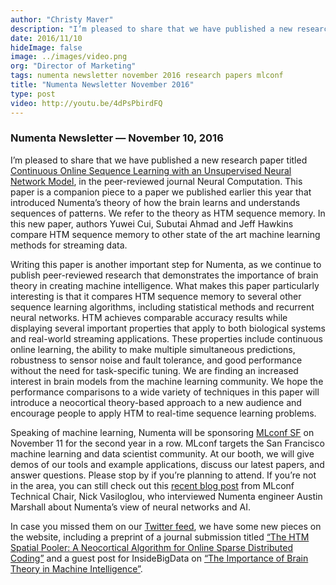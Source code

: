 ```yaml
---
author: "Christy Maver"
description: "I’m pleased to share that we have published a new research paper titled Continuous Online Sequence Learning with an Unsupervised Neural Network Model, in the peer-reviewed journal Neural Computation."
date: 2016/11/10
hideImage: false
image: ../images/video.png
org: "Director of Marketing"
tags: numenta newsletter november 2016 research papers mlconf
title: "Numenta Newsletter November 2016"
type: post
video: http://youtu.be/4dPsPbirdFQ
---
```


### Numenta Newsletter &mdash; November 10, 2016

I’m pleased to share that we have published a new research paper titled
[Continuous Online Sequence Learning with an Unsupervised Neural Network Model][1],
in the peer-reviewed journal Neural Computation.  This paper is a companion
piece to a paper we published earlier this year that introduced Numenta’s theory
of how the brain learns and understands sequences of patterns.  We refer to the
theory as HTM sequence memory.  In this new paper, authors Yuwei Cui, Subutai
Ahmad and Jeff Hawkins compare HTM sequence memory to other state of the art
machine learning methods for streaming data.

Writing this paper is another important step for Numenta, as we continue to
publish peer-reviewed research that demonstrates the importance of brain theory
in creating machine intelligence. What makes this paper particularly interesting
is that it compares HTM sequence memory to several other sequence learning
algorithms, including statistical methods and recurrent neural networks.  HTM
achieves comparable accuracy results while displaying several important
properties that apply to both biological systems and real-world streaming
applications. These properties include continuous online learning, the ability
to make multiple simultaneous predictions, robustness to sensor noise and fault
tolerance, and good performance without the need for task-specific tuning. We
are finding an increased interest in brain models from the machine learning
community.  We hope the performance comparisons to a wide variety of techniques
in this paper will introduce a neocortical theory-based approach to a new
audience and encourage people to apply HTM to real-time sequence learning
problems.

Speaking of machine learning, Numenta will be sponsoring [MLconf SF][2] on
November 11 for the second year in a row.  MLconf targets the San Francisco
machine learning and data scientist community.  At our booth, we will give demos
of our tools and example applications, discuss our latest papers, and answer
questions. Please stop by if you’re planning to attend. If you’re not in the
area, you can still check out this [recent blog post][3] from MLconf Technical
Chair, Nick Vasiloglou, who interviewed Numenta engineer Austin Marshall about
Numenta’s view of neural networks and AI.

In case you missed them on our [Twitter feed][4], we have some new pieces on the
website, including a preprint of a journal submission titled
[“The HTM Spatial Pooler: A Neocortical Algorithm for Online Sparse Distributed Coding”][5]
and a guest post for InsideBigData on
[“The Importance of Brain Theory in Machine Intelligence”][6].

[1]: http://www.mitpressjournals.org/doi/abs/10.1162/NECO_a_00893#.WCZ9s-ErI1_
[2]: http://mlconf.com/events/san-francisco-ca/
[3]: http://mlconf.com/interview-austin-marshall-numenta/
[4]: https://twitter.com/numenta
[5]: http://www.biorxiv.org/content/early/2016/11/02/085035.abstract?%3Fcollection=
[6]: /blog/2016/11/03/brain-theory-in-ai-inspiration-or-direction/
